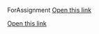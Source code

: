 ForAssignment
[Open this link](https://www.javatpoint.com/difference-between-stringbuffer-and-stringbuilder)

[Open this link](https://dsext001-eu1-215dsi0708-3dswym.3dexperience.3ds.com/#community:hcus9GUtRYe4gijBQ5sySg/wiki:-oXk45VCS3SNrYQgNOsuRw)
